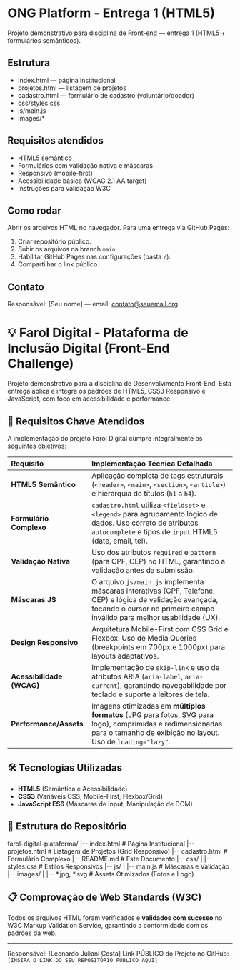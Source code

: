 # ONG Platform - Entrega 1 (HTML5)

Projeto demonstrativo para disciplina de Front-end — entrega 1 (HTML5 + formulários semânticos).

## Estrutura
- index.html — página institucional
- projetos.html — listagem de projetos
- cadastro.html — formulário de cadastro (voluntário/doador)
- css/styles.css
- js/main.js
- images/*

## Requisitos atendidos
- HTML5 semântico
- Formulários com validação nativa e máscaras
- Responsivo (mobile-first)
- Acessibilidade básica (WCAG 2.1 AA target)
- Instruções para validação W3C

## Como rodar
Abrir os arquivos HTML no navegador. Para uma entrega via GitHub Pages:
1. Criar repositório público.
2. Subir os arquivos na branch `main`.
3. Habilitar GitHub Pages nas configurações (pasta `/`).
4. Compartilhar o link público.

## Contato
Responsável: [Seu nome] — email: contato@seuemail.org
# 💡 Farol Digital - Plataforma de Inclusão Digital (Front-End Challenge)

Projeto demonstrativo para a disciplina de Desenvolvimento Front-End. Esta entrega aplica e integra os padrões de HTML5, CSS3 Responsivo e JavaScript, com foco em acessibilidade e performance.

## 🎯 Requisitos Chave Atendidos

A implementação do projeto Farol Digital cumpre integralmente os seguintes objetivos:

| Requisito | Implementação Técnica Detalhada |
| :--- | :--- |
| **HTML5 Semântico** | Aplicação completa de tags estruturais (`<header>`, `<main>`, `<section>`, `<article>`) e hierarquia de títulos (`h1` a `h4`). |
| **Formulário Complexo** | `cadastro.html` utiliza `<fieldset>` e `<legend>` para agrupamento lógico de dados. Uso correto de atributos `autocomplete` e tipos de `input` HTML5 (date, email, tel). |
| **Validação Nativa** | Uso dos atributos `required` e `pattern` (para CPF, CEP) no HTML, garantindo a validação antes da submissão. |
| **Máscaras JS** | O arquivo `js/main.js` implementa máscaras interativas (CPF, Telefone, CEP) e lógica de validação avançada, focando o cursor no primeiro campo inválido para melhor usabilidade (UX). |
| **Design Responsivo** | Arquitetura Mobile-First com CSS Grid e Flexbox. Uso de Media Queries (breakpoints em 700px e 1000px) para layouts adaptativos. |
| **Acessibilidade (WCAG)** | Implementação de `skip-link` e uso de atributos ARIA (`aria-label`, `aria-current`), garantindo navegabilidade por teclado e suporte a leitores de tela. |
| **Performance/Assets** | Imagens otimizadas em **múltiplos formatos** (JPG para fotos, SVG para logo), comprimidas e redimensionadas para o tamanho de exibição no layout. Uso de `loading="lazy"`. |

## 🛠️ Tecnologias Utilizadas
* **HTML5** (Semântica e Acessibilidade)
* **CSS3** (Variáveis CSS, Mobile-First, Flexbox/Grid)
* **JavaScript ES6** (Máscaras de Input, Manipulação de DOM)

## 📂 Estrutura do Repositório

farol-digital-plataforma/ |-- index.html # Página Institucional |-- projetos.html # Listagem de Projetos (Grid Responsivo) |-- cadastro.html # Formulário Complexo |-- README.md # Este Documento |-- css/ | |-- styles.css # Estilos Responsivos |-- js/ | |-- main.js # Máscaras e Validação |-- images/ | |-- *.jpg, *.svg # Assets Otimizados (Fotos e Logo)

## 📋 Comprovação de Web Standards (W3C)

Todos os arquivos HTML foram verificados e **validados com sucesso** no W3C Markup Validation Service, garantindo a conformidade com os padrões da web.

---
Responsável: [Leonardo Juliani Costa]
Link PÚBLICO do Projeto no GitHub: `[INSIRA O LINK DO SEU REPOSITÓRIO PÚBLICO AQUI]`

